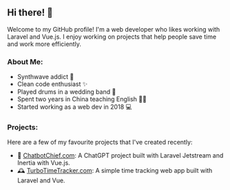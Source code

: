 ## Hi there! 👋

Welcome to my GitHub profile! I'm a web developer who likes working with Laravel and Vue.js. I enjoy working on projects that help people save time and work more efficiently.

### About Me:
- Synthwave addict 🎵
- Clean code enthusiast ✨
- Played drums in a wedding band 🥁
- Spent two years in China teaching English 👨‍🏫
- Started working as a web dev in 2018 💻

### Projects:
Here are a few of my favourite projects that I've created recently:
- 🤖 [ChatbotChief.com](https://chatbotchief.com): A ChatGPT project built with Laravel Jetstream and Inertia with Vue.js.
- 🕰️ [TurboTimeTracker.com](https://turbotimetracker.com): A simple time tracking web app built with Laravel and Vue.
